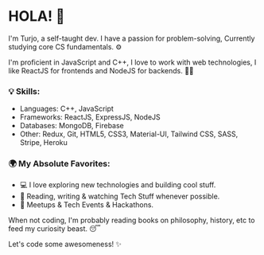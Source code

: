 # HOLA! 👋

  

I'm Turjo, a self-taught dev. I have a passion for problem-solving, Currently studying core CS fundamentals. ⚙️

  

I'm proficient in JavaScript and C++, I love to work with web technologies, I like ReactJS for frontends and NodeJS for backends. 🧙‍♂️

  

### 💡 Skills:

- Languages: C++, JavaScript
- Frameworks: ReactJS, ExpressJS, NodeJS
- Databases: MongoDB, Firebase
- Other: Redux, Git, HTML5, CSS3, Material-UI, Tailwind CSS, SASS, Stripe, Heroku


### 🌍  My Absolute Favorites:
-   💻 I love exploring new technologies and building cool stuff.
-   📰 Reading, writing & watching Tech Stuff whenever possible.
-   🍕 Meetups & Tech Events & Hackathons.

When not coding, I'm probably reading books on philosophy, history, etc to feed my curiosity beast. 😴

  
Let's code some awesomeness! ✨
